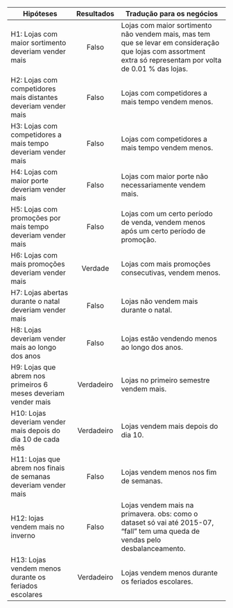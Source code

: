 | **Hipóteses** | **Resultados** | **Tradução para os negócios** |
|-------------|:-------:|-------   |
| H1: Lojas com maior sortimento deveriam vender mais | Falso | Lojas com maior sortimento não vendem mais, mas tem que se levar em consideração que lojas com assortment extra só representam por volta de 0.01 % das lojas.|
| H2: Lojas com competidores mais distantes deveriam vender mais | Falso | Lojas com competidores a mais tempo vendem menos.|
| H3: Lojas com competidores a mais tempo deveriam vender mais | Falso | Lojas com competidores a mais tempo vendem menos. |
| H4: Lojas com maior porte deveriam vender mais  | Falso |Lojas com maior porte não necessariamente vendem mais.|
| H5: Lojas com promoções por mais tempo deveriam vender mais | Falso | Lojas com um certo período de venda, vendem menos após um certo período de promoção. |
| H6: Lojas com mais promoções deveriam vender mais | Verdade | Lojas com mais promoções consecutivas, vendem menos. |
| H7: Lojas abertas durante o natal deveriam vender mais | Falso | Lojas não vendem mais durante o natal.|
| H8: Lojas deveriam vender mais ao longo dos anos | Falso | Lojas estão vendendo menos ao longo dos anos. |
| H9: Lojas que abrem nos primeiros 6 meses deveriam vender mais | Verdadeiro | Lojas no primeiro semestre vendem mais. |
| H10: Lojas deveriam vender mais depois do dia 10 de cada mês | Verdadeiro | Lojas vendem mais depois do dia 10. |
| H11: Lojas que abrem nos finais de semanas deveriam vender mais | Falso | Lojas vendem menos nos fim de semanas. |
| H12: lojas vendem mais no inverno | Falso | Lojas vendem mais na primavera. obs: como o dataset só vai até 2015-07, “fall” tem uma queda de vendas pelo desbalanceamento. |
| H13: Lojas vendem menos durante os feriados escolares  |  Verdadeiro | Lojas vendem menos durante os feriados escolares.  |